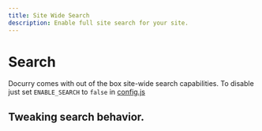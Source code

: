 ```yaml
---
title: Site Wide Search
description: Enable full site search for your site.
---
```


# Search

Docurry comes with out of the box site-wide search capabilities. To disable just set `ENABLE_SEARCH` to `false` in [config.js](settings.html)

## Tweaking search behavior.
